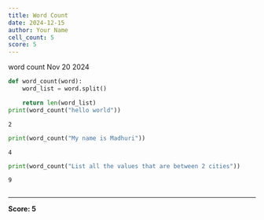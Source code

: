 ```yaml
---
title: Word Count
date: 2024-12-15
author: Your Name
cell_count: 5
score: 5
---
```


word count
Nov 20 2024


```python
def word_count(word):
    word_list = word.split()

    return len(word_list)
print(word_count("hello world"))  
```

    2



```python
print(word_count("My name is Madhuri"))  
```

    4



```python
print(word_count("List all the values that are between 2 cities"))  
```

    9



```python

```


---
**Score: 5**
